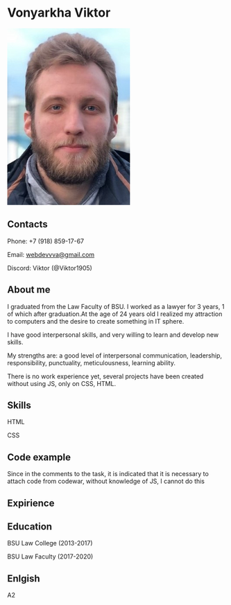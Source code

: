 # Vonyarkha Viktor 
![photo](https://github.com/Viktor1905/rsschool-cv/blob/gh-pages/Photo.jpg?raw=true)
## Contacts
Phone: +7 (918) 859-17-67

Email: webdevvva@gmail.com

Discord: Viktor (@Viktor1905) 
## About me
I graduated from the Law Faculty of BSU. I worked as a lawyer for 3 years, 1 of which after graduation.At the age of 24 years old I realized my attraction to computers and the desire to create something in IT sphere.


I have good interpersonal skills, and very willing to learn and develop new skills.


My strengths are: a good level of interpersonal communication, leadership, responsibility, punctuality, meticulousness, learning ability.


There is no work experience yet, several projects have been created without using JS, only on CSS, HTML.
## Skills
HTML


CSS
## Code example
Since in the comments to the task, it is indicated that it is necessary to attach code from codewar, without knowledge of JS, I cannot do this
## Expirience
## Education 
BSU Law College (2013-2017)


BSU Law Faculty (2017-2020)
## Enlgish
A2 
